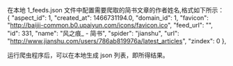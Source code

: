 在本地 1_feeds.json 文件中配置需要爬取的简书文章的作者姓名,格式如下所示：
 {
            "aspect_id": 1,
            "created_at": 1466731194.0,
            "domain_id": 1,
            "favicon": "http://baijii-common.b0.upaiyun.com/icons/favicon.ico",
            "feed_url": "",
            "id": 331,
            "name": "风之痕_ - 简书",
            "spider": "jianshu",
            "url": "http://www.jianshu.com/users/786ab819976a/latest_articles",
            "zindex": 0
},

运行爬虫程序后，可以在本地生成 json 列表，即所得结果。
